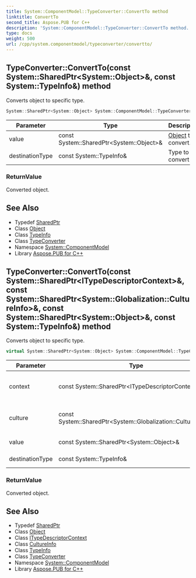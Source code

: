 ```yaml
---
title: System::ComponentModel::TypeConverter::ConvertTo method
linktitle: ConvertTo
second_title: Aspose.PUB for C++
description: 'System::ComponentModel::TypeConverter::ConvertTo method. Converts object to specific type in C++.'
type: docs
weight: 500
url: /cpp/system.componentmodel/typeconverter/convertto/
---
```

## TypeConverter::ConvertTo(const System::SharedPtr\<System::Object\>\&, const System::TypeInfo\&) method


Converts object to specific type.

```cpp
System::SharedPtr<System::Object> System::ComponentModel::TypeConverter::ConvertTo(const System::SharedPtr<System::Object> &value, const System::TypeInfo &destinationType)
```


| Parameter | Type | Description |
| --- | --- | --- |
| value | const System::SharedPtr\<System::Object\>\& | [Object](../../../system/object/) to convert. |
| destinationType | const System::TypeInfo\& | Type to convert to. |

### ReturnValue

Converted object.

## See Also

* Typedef [SharedPtr](../../../system/sharedptr/)
* Class [Object](../../../system/object/)
* Class [TypeInfo](../../../system/typeinfo/)
* Class [TypeConverter](../)
* Namespace [System::ComponentModel](../../)
* Library [Aspose.PUB for C++](../../../)
## TypeConverter::ConvertTo(const System::SharedPtr\<ITypeDescriptorContext\>\&, const System::SharedPtr\<System::Globalization::CultureInfo\>\&, const System::SharedPtr\<System::Object\>\&, const System::TypeInfo\&) method


Converts object to specific type.

```cpp
virtual System::SharedPtr<System::Object> System::ComponentModel::TypeConverter::ConvertTo(const System::SharedPtr<ITypeDescriptorContext> &context, const System::SharedPtr<System::Globalization::CultureInfo> &culture, const System::SharedPtr<System::Object> &value, const System::TypeInfo &destinationType)
```


| Parameter | Type | Description |
| --- | --- | --- |
| context | const System::SharedPtr\<ITypeDescriptorContext\>\& | [Object](../../../system/object/) conversion context information. |
| culture | const System::SharedPtr\<System::Globalization::CultureInfo\>\& | Culture to use when converting objects. |
| value | const System::SharedPtr\<System::Object\>\& | [Object](../../../system/object/) to convert. |
| destinationType | const System::TypeInfo\& | Type to convert to. |

### ReturnValue

Converted object.

## See Also

* Typedef [SharedPtr](../../../system/sharedptr/)
* Class [Object](../../../system/object/)
* Class [ITypeDescriptorContext](../../itypedescriptorcontext/)
* Class [CultureInfo](../../../system.globalization/cultureinfo/)
* Class [TypeInfo](../../../system/typeinfo/)
* Class [TypeConverter](../)
* Namespace [System::ComponentModel](../../)
* Library [Aspose.PUB for C++](../../../)
